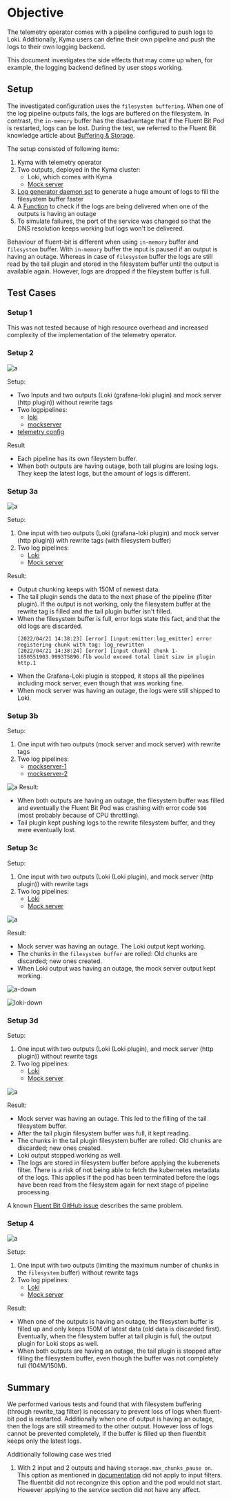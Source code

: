 # Objective

The telemetry operator comes with a pipeline configured to push logs to Loki. Additionally, Kyma users can define their own pipeline and push the logs to their own logging backend.

This document investigates the side effects that may come up when, for example, the logging backend defined by  user stops working.

## Setup

The investigated configuration uses the `filesystem buffering`. When one of the log pipeline outputs fails, the logs are buffered on the filesystem. In contrast, the `in-memory` buffer has the disadvantage that if the Fluent Bit Pod is restarted, logs can be lost. During the test, we referred to the Fluent Bit knowledge article about [Buffering & Storage](https://docs.fluentbit.io/manual/administration/buffering-and-storage).

The setup consisted of following items:
1. Kyma with telemetry operator
2. Two outputs, deployed in the Kyma cluster:
    - Loki, which comes with Kyma
    - [Mock server](./assets/logpipeline-investigation/mock-server.yaml)
3. [Log generator daemon set](./assets/logpipeline-investigation/log-generator.yaml) to generate a huge amount of logs to fill the filesystem buffer faster
4. A [Function](./assets/logpipeline-investigation/func.js) to check if the logs are being delivered when one of the outputs is having an outage
5. To simulate failures, the port of the service was changed so that the DNS resolution keeps working but logs won't be delivered.

Behaviour of fluent-bit is different when using `in-memory` buffer and `filesystem` buffer. With `in-memory` buffer the input is paused if an output is having an outage. Whereas in case of `filesystem` buffer the logs are still read by the tail plugin and stored in the filesystem buffer until the output is available again. However, logs are dropped if the fileystem buffer is full.

## Test Cases

### Setup 1
This was not tested because of high resource overhead and increased complexity of the implementation of the telemetry operator.


### Setup 2

![a](./assets/logpipeline-investigation/setup-2/setup-2.svg)

Setup:
- Two Inputs and two outputs (Loki (grafana-loki plugin) and mock server (http plugin)) without rewrite tags
- Two logpipelines: 
  - [loki](./assets/logpipeline-investigation/setup-2/loki.yml)
  - [mockserver](./assets/logpipeline-investigation/setup-2/mock-server.yml)
- [telemetry config](./assets/logpipeline-investigation/setup-2/telemetry-config)


Result
- Each pipeline has its own fileystem buffer.
- When both outputs are having outage, both tail plugins are losing logs. They keep the latest logs, but the amount of logs is different.
### Setup 3a
![a](./assets/logpipeline-investigation/setup-3a/setup-3a.svg)

Setup:
1. One input with two outputs (Loki (grafana-loki plugin) and mock server (http plugin)) with rewrite tags (with filesystem buffer)
2. Two log pipelines:
   - [Loki](./assets/logpipeline-investigation/setup-3a/loki.yaml)
   - [Mock server](./assets/logpipeline-investigation/setup-3a/mockserver.yml)


Result:
- Output chunking keeps with 150M of newest data.
- The tail plugin sends the data to the next phase of the pipeline (filter plugin). If the output is not working, only the filesystem buffer at the rewrite tag is filled and the tail plugin buffer isn't filled.
- When the filesystem buffer is full, error logs state this fact, and that the old logs are discarded.
    ```unix
    [2022/04/21 14:38:23] [error] [input:emitter:log_emitter] error registering chunk with tag: log_rewritten
    [2022/04/21 14:38:24] [error] [input chunk] chunk 1-1650551903.999375896.flb would exceed total limit size in plugin http.1
    ```
- When the Grafana-Loki plugin is stopped, it stops all the pipelines including mock server, even though that was working fine.
- When mock server was having an outage, the logs were still shipped to Loki.


### Setup 3b

Setup:
1. One input with two outputs (mock server and mock server) with rewrite tags
2. Two log pipelines:
   - [mockserver-1](./assets/logpipeline-investigation/setup-3b/mockserver-1.yml)
   - [mockserver-2](./assets/logpipeline-investigation/setup-3b/mockserver-2.yml)

![a](./assets/logpipeline-investigation/setup-3b/setup-3b.svg)
Result:
- When both outputs are having an outage, the filesystem buffer was filled and eventually the Fluent Bit Pod was crashing with error code `500` (most probably because of CPU throttling).
- Tail plugin kept pushing logs to the rewrite filesystem buffer, and they were eventually lost.
### Setup 3c
Setup:
1. One input with two outputs (Loki (Loki plugin), and mock server (http plugin)) with rewrite tags
2. Two log pipelines:
   - [Loki](./assets/logpipeline-investigation/setup-3c/loki.yml)
   - [Mock server](./assets/logpipeline-investigation/setup-3c/mock-server.yml)

![a](./assets/logpipeline-investigation/setup-3c/setup-3c.svg)

Result:
- Mock server was having an outage. The Loki output kept working.
- The chunks in the `filesystem buffer` are rolled: Old chunks are discarded; new ones created.
- When Loki output was having an outage, the mock server output kept working.

![a-down](./assets/logpipeline-investigation/setup-3c/dashboard-loki-down.png)


![loki-down](./assets/logpipeline-investigation/setup-3c/dashboard-loki-down.png)

### Setup 3d
Setup:
1. One input with two outputs (Loki (Loki plugin), and mock server (http plugin)) without rewrite tags
2. Two log pipelines:
   - [Loki](./assets/logpipeline-investigation/setup-3d/loki.yml)
   - [Mock server](./assets/logpipeline-investigation/setup-3d/mock-server.yml)

![a](./assets/logpipeline-investigation/setup-3d/setup-3d.svg)

Result:
- Mock server was having an outage. This led to the filling of the tail filesystem buffer.
- After the tail plugin filesystem buffer was full, it kept reading.
- The chunks in the tail plugin filesystem buffer are rolled: Old chunks are discarded; new ones created.
- Loki output stopped working as well.
- The logs are stored in filesystem buffer before applying the kuberenets filter. There is a risk of not being able to fetch the kubernetes metadata of the logs. This applies if the pod has been terminated before the logs have been read from the filesystem again for next stage of pipeline processing.


A known [Fluent Bit GitHub issue](https://github.com/fluent/fluent-bit/issues/4373) describes the same problem.

### Setup 4
![a](./assets/logpipeline-investigation/setup-4/setup-4.svg)

Setup:
1. One input with two outputs (limiting the maximum number of chunks in the `filesystem` buffer) without rewrite tags
2. Two log pipelines:
   - [Loki](./assets/logpipeline-investigation/setup-4/loki.yaml)
   - [Mock server](./assets/logpipeline-investigation/setup-4/mockserver.yml)

Result:
- When one of the outputs is having an outage, the filesystem buffer is filled up and only keeps 150M of latest data (old data is discarded first). Eventually, when the filesystem buffer at tail plugin is full, the output plugin for Loki stops as well.
- When both outputs are having an outage, the tail plugin is stopped after filling the filesystem buffer, even though the buffer was not completely full (104M/150M).

## Summary
We performed various tests and found that with filesystem buffering (through rewrite_tag filter) is necessary to prevent loss of logs when fluent-bit pod is restarted. Additionally when one of output is having an outage, then the logs are still streamed to the other output. However loss of logs cannot be prevented completely, if the buffer is filled up then fluentbit keeps only the latest logs.

Additionally following case wes tried
1. With 2 input and 2 outputs and having `storage.max_chunks_pause on`. This option as mentioned in [documentation](https://docs.fluentbit.io/manual/administration/buffering-and-storage#input-section-configuration) did not apply to input filters. The fluentbit did not recongnize this option and the pod would not start. However applying to the service section did not have any affect.


